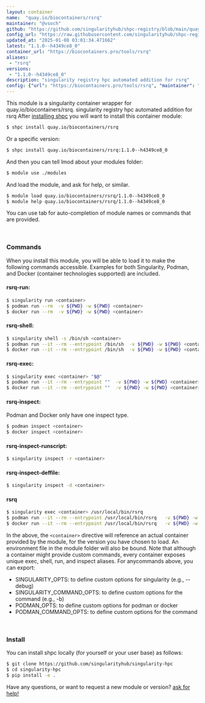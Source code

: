 ```yaml
---
layout: container
name:  "quay.io/biocontainers/rsrq"
maintainer: "@vsoch"
github: "https://github.com/singularityhub/shpc-registry/blob/main/quay.io/biocontainers/rsrq/container.yaml"
config_url: "https://raw.githubusercontent.com/singularityhub/shpc-registry/main/quay.io/biocontainers/rsrq/container.yaml"
updated_at: "2025-01-08 03:01:34.471662"
latest: "1.1.0--h4349ce8_0"
container_url: "https://biocontainers.pro/tools/rsrq"
aliases:
 - "rsrq"
versions:
 - "1.1.0--h4349ce8_0"
description: "singularity registry hpc automated addition for rsrq"
config: {"url": "https://biocontainers.pro/tools/rsrq", "maintainer": "@vsoch", "description": "singularity registry hpc automated addition for rsrq", "latest": {"1.1.0--h4349ce8_0": "sha256:94b7d9d6f1e406a3682aba22a9e5b0a456efa6eeb9a1a608320c12b85b6d8c04"}, "tags": {"1.1.0--h4349ce8_0": "sha256:94b7d9d6f1e406a3682aba22a9e5b0a456efa6eeb9a1a608320c12b85b6d8c04"}, "docker": "quay.io/biocontainers/rsrq", "aliases": {"rsrq": "/usr/local/bin/rsrq"}}
---
```


This module is a singularity container wrapper for quay.io/biocontainers/rsrq.
singularity registry hpc automated addition for rsrq
After [installing shpc](#install) you will want to install this container module:


```bash
$ shpc install quay.io/biocontainers/rsrq
```

Or a specific version:

```bash
$ shpc install quay.io/biocontainers/rsrq:1.1.0--h4349ce8_0
```

And then you can tell lmod about your modules folder:

```bash
$ module use ./modules
```

And load the module, and ask for help, or similar.

```bash
$ module load quay.io/biocontainers/rsrq/1.1.0--h4349ce8_0
$ module help quay.io/biocontainers/rsrq/1.1.0--h4349ce8_0
```

You can use tab for auto-completion of module names or commands that are provided.

<br>

### Commands

When you install this module, you will be able to load it to make the following commands accessible.
Examples for both Singularity, Podman, and Docker (container technologies supported) are included.

#### rsrq-run:

```bash
$ singularity run <container>
$ podman run --rm  -v ${PWD} -w ${PWD} <container>
$ docker run --rm  -v ${PWD} -w ${PWD} <container>
```

#### rsrq-shell:

```bash
$ singularity shell -s /bin/sh <container>
$ podman run --it --rm --entrypoint /bin/sh  -v ${PWD} -w ${PWD} <container>
$ docker run --it --rm --entrypoint /bin/sh  -v ${PWD} -w ${PWD} <container>
```

#### rsrq-exec:

```bash
$ singularity exec <container> "$@"
$ podman run --it --rm --entrypoint ""  -v ${PWD} -w ${PWD} <container> "$@"
$ docker run --it --rm --entrypoint ""  -v ${PWD} -w ${PWD} <container> "$@"
```

#### rsrq-inspect:

Podman and Docker only have one inspect type.

```bash
$ podman inspect <container>
$ docker inspect <container>
```

#### rsrq-inspect-runscript:

```bash
$ singularity inspect -r <container>
```

#### rsrq-inspect-deffile:

```bash
$ singularity inspect -d <container>
```


#### rsrq

```bash
$ singularity exec <container> /usr/local/bin/rsrq
$ podman run --it --rm --entrypoint /usr/local/bin/rsrq   -v ${PWD} -w ${PWD} <container> -c " $@"
$ docker run --it --rm --entrypoint /usr/local/bin/rsrq   -v ${PWD} -w ${PWD} <container> -c " $@"
```



In the above, the `<container>` directive will reference an actual container provided
by the module, for the version you have chosen to load. An environment file in the
module folder will also be bound. Note that although a container
might provide custom commands, every container exposes unique exec, shell, run, and
inspect aliases. For anycommands above, you can export:

 - SINGULARITY_OPTS: to define custom options for singularity (e.g., --debug)
 - SINGULARITY_COMMAND_OPTS: to define custom options for the command (e.g., -b)
 - PODMAN_OPTS: to define custom options for podman or docker
 - PODMAN_COMMAND_OPTS: to define custom options for the command

<br>

### Install

You can install shpc locally (for yourself or your user base) as follows:

```bash
$ git clone https://github.com/singularityhub/singularity-hpc
$ cd singularity-hpc
$ pip install -e .
```

Have any questions, or want to request a new module or version? [ask for help!](https://github.com/singularityhub/singularity-hpc/issues)